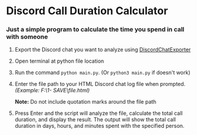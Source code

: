 # Discord Call Duration Calculator
### Just a simple program to calculate the time you spend in call with someone
1. Export the Discord chat you want to analyze using [DiscordChatExporter]([https://](https://github.com/Tyrrrz/DiscordChatExporter))
2. Open terminal at python file location
3. Run the command ``python main.py``. (Or ``python3 main.py`` if doesn't work)
4. Enter the file path to your HTML Discord chat log file when prompted. *(Example: F:\1- SAVE\file.html)*
   
    **Note:** Do not include quotation marks around the file path
5. Press Enter and the script will analyze the file, calculate the total call duration, and display the result. The output will show the total call duration in days, hours, and minutes spent with the specified person.